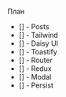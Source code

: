 План

- [] - Posts
- [] - Tailwind
- [] - Daisy UI
- [] - Toastify
- [] - Router
- [] - Redux
- [] - Modal
- [] - Persist
